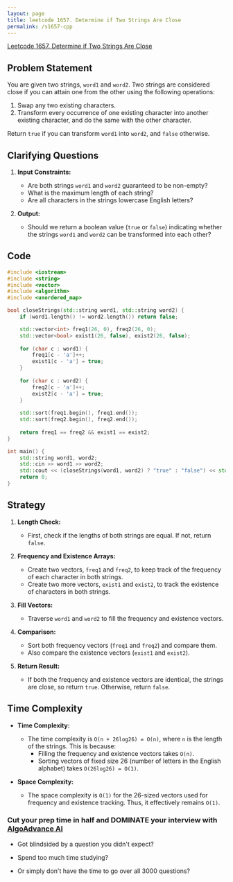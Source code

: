 ```yaml
---
layout: page
title: leetcode 1657. Determine if Two Strings Are Close
permalink: /s1657-cpp
---
```

[Leetcode 1657. Determine if Two Strings Are Close](https://algoadvance.github.io/algoadvance/l1657)
## Problem Statement

You are given two strings, `word1` and `word2`. Two strings are considered close if you can attain one from the other using the following operations:

1. Swap any two existing characters.
2. Transform every occurrence of one existing character into another existing character, and do the same with the other character.

Return `true` if you can transform `word1` into `word2`, and `false` otherwise.

## Clarifying Questions

1. **Input Constraints:**
   - Are both strings `word1` and `word2` guaranteed to be non-empty?
   - What is the maximum length of each string?
   - Are all characters in the strings lowercase English letters?

2. **Output:**
   - Should we return a boolean value (`true` or `false`) indicating whether the strings `word1` and `word2` can be transformed into each other?

## Code

```cpp
#include <iostream>
#include <string>
#include <vector>
#include <algorithm>
#include <unordered_map>

bool closeStrings(std::string word1, std::string word2) {
    if (word1.length() != word2.length()) return false;

    std::vector<int> freq1(26, 0), freq2(26, 0);
    std::vector<bool> exist1(26, false), exist2(26, false);
    
    for (char c : word1) {
        freq1[c - 'a']++;
        exist1[c - 'a'] = true;
    }
    
    for (char c : word2) {
        freq2[c - 'a']++;
        exist2[c - 'a'] = true;
    }
    
    std::sort(freq1.begin(), freq1.end());
    std::sort(freq2.begin(), freq2.end());
    
    return freq1 == freq2 && exist1 == exist2;
}

int main() {
    std::string word1, word2;
    std::cin >> word1 >> word2;
    std::cout << (closeStrings(word1, word2) ? "true" : "false") << std::endl;
    return 0;
}
```

## Strategy

1. **Length Check:**
   - First, check if the lengths of both strings are equal. If not, return `false`.

2. **Frequency and Existence Arrays:**
   - Create two vectors, `freq1` and `freq2`, to keep track of the frequency of each character in both strings.
   - Create two more vectors, `exist1` and `exist2`, to track the existence of characters in both strings.

3. **Fill Vectors:**
   - Traverse `word1` and `word2` to fill the frequency and existence vectors.

4. **Comparison:**
   - Sort both frequency vectors (`freq1` and `freq2`) and compare them.
   - Also compare the existence vectors (`exist1` and `exist2`).

5. **Return Result:**
   - If both the frequency and existence vectors are identical, the strings are close, so return `true`. Otherwise, return `false`.

## Time Complexity

- **Time Complexity:**
  - The time complexity is `O(n + 26log26) = O(n)`, where `n` is the length of the strings. This is because:
    - Filling the frequency and existence vectors takes `O(n)`.
    - Sorting vectors of fixed size 26 (number of letters in the English alphabet) takes `O(26log26) = O(1)`.

- **Space Complexity:**
  - The space complexity is `O(1)` for the 26-sized vectors used for frequency and existence tracking. Thus, it effectively remains `O(1)`.



### Cut your prep time in half and DOMINATE your interview with [AlgoAdvance AI](https://algoAdvance.com)

- Got blindsided by a question you didn't expect?

- Spend too much time studying?

- Or simply don't have the time to go over all 3000 questions?

